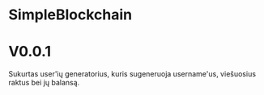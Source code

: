 # SimpleBlockchain

# V0.0.1

Sukurtas user'ių generatorius, kuris sugeneruoja username'us, viešuosius raktus bei jų balansą.
